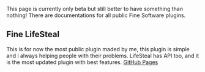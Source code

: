 This page is currently only beta but still better to have something than nothing!
There are documentations for all public Fine Software plugins.

## Fine LifeSteal
This is for now the most public plugin maded by me, this plugin is simple and i always helping people with their problems.
LifeSteal has API too, and it is the most updated plugin with best features.
[GitHub Pages](https://www.spigotmc.org/resources/fine-lifesteal-1-18-1-19-2.102599/)
